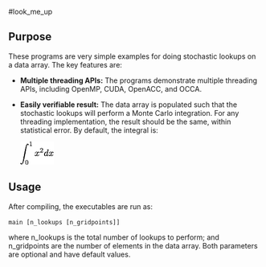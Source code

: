 #look\_me\_up

## Purpose 

These programs are very simple examples for doing stochastic lookups on a data
array.  The key features are: 

- **Multiple threading APIs:**  The programs demonstrate multiple
  threading APIs, including OpenMP, CUDA, OpenACC, and OCCA.  

- **Easily verifiable result:** The data array is populated such that the
  stochastic lookups will perform a Monte Carlo integration.  For any threading
  implementation, the result should be the same, within statistical error. By
  default, the integral is:

  ![alt text](/img/integral.png "integral")
  

## Usage

After compiling, the executables are run as:
  ```
  main [n_lookups [n_gridpoints]]
  ```
where n_lookups is the total number of lookups to perform; and n_gridpoints are
the number of elements in the data array.  Both parameters are optional and
have default values.  

